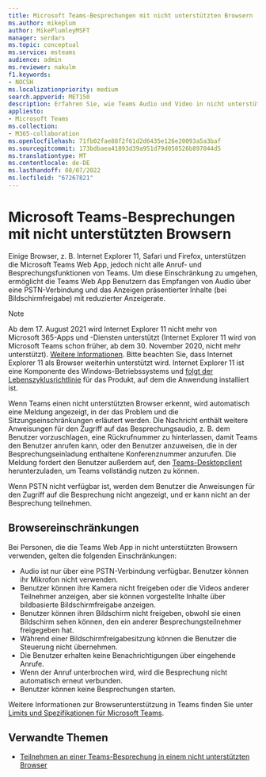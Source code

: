 ```yaml
---
title: Microsoft Teams-Besprechungen mit nicht unterstützten Browsern
ms.author: mikeplum
author: MikePlumleyMSFT
manager: serdars
ms.topic: conceptual
ms.service: msteams
audience: admin
ms.reviewer: nakulm
f1.keywords:
- NOCSH
ms.localizationpriority: medium
search.appverid: MET150
description: Erfahren Sie, wie Teams Audio und Video in nicht unterstützten Browsern funktioniert.
appliesto:
- Microsoft Teams
ms.collection:
- M365-collaboration
ms.openlocfilehash: 71fb02fae88f2f61d2d6435e126e20093a5a3baf
ms.sourcegitcommit: 173bdbaea41893d39a951d79d050526b897044d5
ms.translationtype: MT
ms.contentlocale: de-DE
ms.lasthandoff: 08/07/2022
ms.locfileid: "67267821"
---
```

# <a name="microsoft-teams-meetings-on-unsupported-browsers"></a>Microsoft Teams-Besprechungen mit nicht unterstützten Browsern

Einige Browser, z. B. Internet Explorer 11, Safari und Firefox, unterstützen die Microsoft Teams Web App, jedoch nicht alle Anruf- und Besprechungsfunktionen von Teams. Um diese Einschränkung zu umgehen, ermöglicht die Teams Web App Benutzern das Empfangen von Audio über eine PSTN-Verbindung und das Anzeigen präsentierter Inhalte (bei Bildschirmfreigabe) mit reduzierter Anzeigerate.

> [!Note]
> Ab dem 17. August 2021 wird Internet Explorer 11 nicht mehr von Microsoft 365-Apps und -Diensten unterstützt (Internet Explorer 11 wird von Microsoft Teams schon früher, ab dem 30. November 2020, nicht mehr unterstützt). [Weitere Informationen](https://aka.ms/AA97tsw). Bitte beachten Sie, dass Internet Explorer 11 als Browser weiterhin unterstützt wird. Internet Explorer 11 ist eine Komponente des Windows-Betriebssystems und [folgt der Lebenszyklusrichtlinie](/lifecycle/faq/internet-explorer-microsoft-edge) für das Produkt, auf dem die Anwendung installiert ist.

Wenn Teams einen nicht unterstützten Browser erkennt, wird automatisch eine Meldung angezeigt, in der das Problem und die Sitzungseinschränkungen erläutert werden. Die Nachricht enthält weitere Anweisungen für den Zugriff auf das Besprechungsaudio, z. B. dem Benutzer vorzuschlagen, eine Rückrufnummer zu hinterlassen, damit Teams den Benutzer anrufen kann, oder den Benutzer anzuweisen, die in der Besprechungseinladung enthaltene Konferenznummer anzurufen. Die Meldung fordert den Benutzer außerdem auf, den [Teams-Desktopclient ](https://teams.microsoft.com/downloads)herunterzuladen, um Teams vollständig nutzen zu können.

Wenn PSTN nicht verfügbar ist, werden dem Benutzer die Anweisungen für den Zugriff auf die Besprechung nicht angezeigt, und er kann nicht an der Besprechung teilnehmen.

## <a name="browser-limitations"></a>Browsereinschränkungen

Bei Personen, die die Teams Web App in nicht unterstützten Browsern verwenden, gelten die folgenden Einschränkungen:

- Audio ist nur über eine PSTN-Verbindung verfügbar. Benutzer können ihr Mikrofon nicht verwenden.
- Benutzer können ihre Kamera nicht freigeben oder die Videos anderer Teilnehmer anzeigen, aber sie können vorgestellte Inhalte über bildbasierte Bildschirmfreigabe anzeigen.
- Benutzer können ihren Bildschirm nicht freigeben, obwohl sie einen Bildschirm sehen können, den ein anderer Besprechungsteilnehmer freigegeben hat.
- Während einer Bildschirmfreigabesitzung können die Benutzer die Steuerung nicht übernehmen.
- Die Benutzer erhalten keine Benachrichtigungen über eingehende Anrufe.
- Wenn der Anruf unterbrochen wird, wird die Besprechung nicht automatisch erneut verbunden.
- Benutzer können keine Besprechungen starten.

Weitere Informationen zur Browserunterstützung in Teams finden Sie unter [Limits und Spezifikationen für Microsoft Teams](./limits-specifications-teams.md#browsers).

## <a name="related-topics"></a>Verwandte Themen

- [Teilnehmen an einer Teams-Besprechung in einem nicht unterstützten Browser](https://support.office.com/article/daafdd3c-ac7a-4855-871b-9113bad15907)
